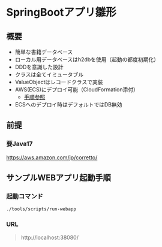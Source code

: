 # SpringBootアプリ雛形

## 概要
- 簡単な書籍データベース
- ローカル用データベースはh2dbを使用（起動の都度初期化）
- DDDを意識した設計
- クラスは全てイミュータブル
- ValueObjectはレコードクラスで実装
- AWS(ECS)にデプロイ可能（CloudFormation添付）
  - [手順参照](./cloudformation/README.md)
- ECSへのデプロイ時はデフォルトではDB無効

## 前提

### 要Java17
https://aws.amazon.com/jp/corretto/

## サンプルWEBアプリ起動手順

### 起動コマンド
```shell
./tools/scripts/run-webapp
```

### URL
> http://localhost:38080/

